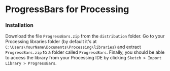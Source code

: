 # ProgressBars for Processing

### Installation
Download the file `ProgressBars.zip` from the `distribution` folder. Go to your Processing libraries folder (by default it's at `C:\Users\YourName\Documents\Processing\libraries`) and extract `ProgressBars.zip` to a folder called `ProgressBars`. Finally, you should be able to access the library from your Processing IDE by clicking `Sketch > Import Library > ProgressBars`.


